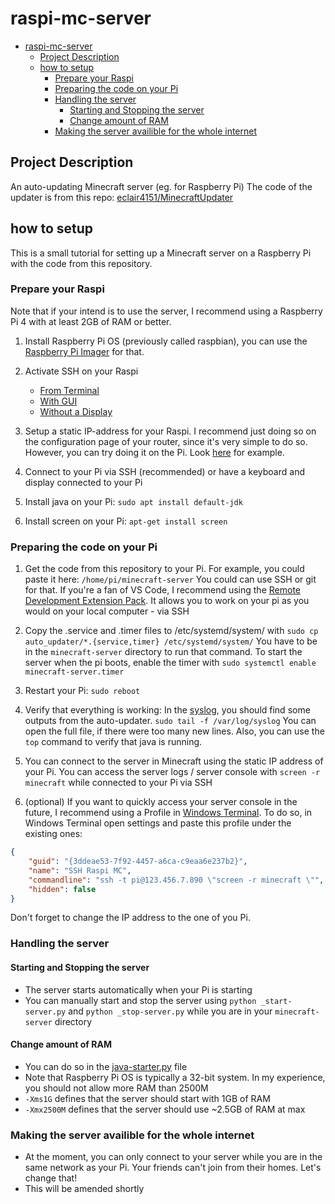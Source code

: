 # raspi-mc-server

- [raspi-mc-server](#raspi-mc-server)
  - [Project Description](#project-description)
  - [how to setup](#how-to-setup)
    - [Prepare your Raspi](#prepare-your-raspi)
    - [Preparing the code on your Pi](#preparing-the-code-on-your-pi)
    - [Handling the server](#handling-the-server)
      - [Starting and Stopping the server](#starting-and-stopping-the-server)
      - [Change amount of RAM](#change-amount-of-ram)
    - [Making the server availible for the whole internet](#making-the-server-availible-for-the-whole-internet)

## Project Description

An auto-updating Minecraft server (eg. for Raspberry Pi)
The code of the updater is from this repo: [eclair4151/MinecraftUpdater](https://github.com/eclair4151/MinecraftUpdater)

## how to setup

This is a small tutorial for setting up a Minecraft server on a Raspberry Pi with the code from this repository.

### Prepare your Raspi

Note that if your intend is to use the server, I recommend using a Raspberry Pi 4 with at least 2GB of RAM or better.

1. Install Raspberry Pi OS (previously called raspbian), you can use the [Raspberry Pi Imager](https://www.raspberrypi.org/downloads/) for that.

2. Activate SSH on your Raspi

   - [From Terminal](https://linuxize.com/post/how-to-enable-ssh-on-raspberry-pi/#enabling-ssh-from-the-terminal)
   - [With GUI](https://linuxize.com/post/how-to-enable-ssh-on-raspberry-pi/#enabling-ssh-from-gui)
   - [Without a Display](https://linuxize.com/post/how-to-enable-ssh-on-raspberry-pi/#enabling-ssh-on-raspberry-pi-without-a-screen)

3. Setup a static IP-address for your Raspi. I recommend just doing so on the configuration page of your router, since it's very simple to do so. However, you can try doing it on the Pi. Look [here](https://pimylifeup.com/raspberry-pi-static-ip-address/) for example.

4. Connect to your Pi via SSH (recommended) or have a keyboard and display connected to your Pi

5. Install java on your Pi: `sudo apt install default-jdk`

6. Install screen on your Pi: `apt-get install screen`

### Preparing the code on your Pi

1. Get the code from this repository to your Pi. For example, you could paste it here: `/home/pi/minecraft-server` You could can use SSH or git for that. If you're a fan of VS Code, I recommend using the [Remote Development Extension Pack](https://marketplace.visualstudio.com/items?itemName=ms-vscode-remote.vscode-remote-extensionpack). It allows you to work on your pi as you would on your local computer - via SSH

2. Copy the .service and .timer files to /etc/systemd/system/ with `sudo cp auto_updater/*.{service,timer} /etc/systemd/system/` You have to be in the `minecraft-server` directory to run that command. To start the server when the pi boots, enable the timer with `sudo systemctl enable minecraft-server.timer`

3. Restart your Pi: `sudo reboot`

4. Verify that everything is working: In the [syslog](var/log/syslog), you should find some outputs from the auto-updater. `sudo tail -f /var/log/syslog` You can open the full file, if there were too many new lines. Also, you can use the `top` command to verify that java is running.

5. You can connect to the server in Minecraft using the static IP address of your Pi. You can access the server logs / server console with `screen -r minecraft` while connected to your Pi via SSH

6. (optional) If you want to quickly access your server console in the future, I recommend using a Profile in [Windows Terminal](https://www.microsoft.com/en-us/p/windows-terminal-preview/9n8g5rfz9xk3). To do so, in Windows Terminal open settings and paste this profile under the existing ones:

```json
{
    "guid": "{3ddeae53-7f92-4457-a6ca-c9eaa6e237b2}",
    "name": "SSH Raspi MC",
    "commandline": "ssh -t pi@123.456.7.890 \"screen -r minecraft \"",
    "hidden": false
}
```

Don't forget to change the IP address to the one of you Pi.

### Handling the server

#### Starting and Stopping the server

- The server starts automatically when your Pi is starting
- You can manually start and stop the server using `python _start-server.py` and `python _stop-server.py` while you are in your `minecraft-server` directory

#### Change amount of RAM

- You can do so in the [java-starter.py](java-starter.py) file
- Note that Raspberry Pi OS is typically a 32-bit system. In my experience, you should not allow more RAM than 2500M
- `-Xms1G` defines that the server should start with 1GB of RAM
- `-Xmx2500M` defines that the server should use ~2.5GB of RAM at max

### Making the server availible for the whole internet

- At the moment, you can only connect to your server while you are in the same network as your Pi. Your friends can't join from their homes. Let's change that!
- This will be amended shortly
